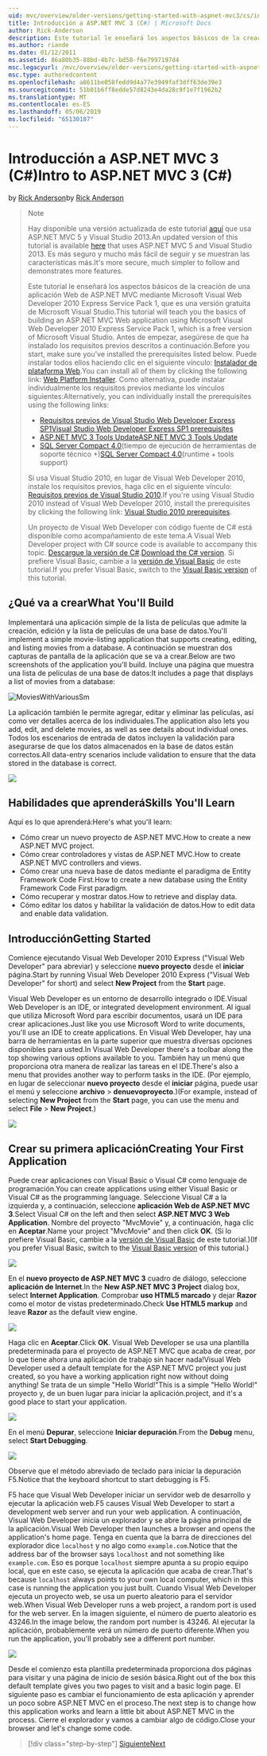 ```yaml
---
uid: mvc/overview/older-versions/getting-started-with-aspnet-mvc3/cs/intro-to-aspnet-mvc-3
title: Introducción a ASP.NET MVC 3 (C#) | Microsoft Docs
author: Rick-Anderson
description: Este tutorial le enseñará los aspectos básicos de la creación de una aplicación Web de ASP.NET MVC mediante Microsoft Visual Web Developer 2010 Express Service Pack 1, que es...
ms.author: riande
ms.date: 01/12/2011
ms.assetid: 86a80b35-88bd-4b7c-bd58-f6e7997197d4
msc.legacyurl: /mvc/overview/older-versions/getting-started-with-aspnet-mvc3/cs/intro-to-aspnet-mvc-3
msc.type: authoredcontent
ms.openlocfilehash: a8611be058fedd9d4a77e3949faf3dff63de39e3
ms.sourcegitcommit: 51b01b6ff8edde57d8243e4da28c9f1e7f1962b2
ms.translationtype: MT
ms.contentlocale: es-ES
ms.lasthandoff: 05/06/2019
ms.locfileid: "65130107"
---
```

# <a name="intro-to-aspnet-mvc-3-c"></a><span data-ttu-id="51c4f-103">Introducción a ASP.NET MVC 3 (C#)</span><span class="sxs-lookup"><span data-stu-id="51c4f-103">Intro to ASP.NET MVC 3 (C#)</span></span>

<span data-ttu-id="51c4f-104">by [Rick Anderson]((https://twitter.com/RickAndMSFT))</span><span class="sxs-lookup"><span data-stu-id="51c4f-104">by [Rick Anderson]((https://twitter.com/RickAndMSFT))</span></span>

> > [!NOTE]
> > <span data-ttu-id="51c4f-105">Hay disponible una versión actualizada de este tutorial [aquí](../../../getting-started/introduction/getting-started.md) que usa ASP.NET MVC 5 y Visual Studio 2013.</span><span class="sxs-lookup"><span data-stu-id="51c4f-105">An updated version of this tutorial is available [here](../../../getting-started/introduction/getting-started.md) that uses ASP.NET MVC 5 and Visual Studio 2013.</span></span> <span data-ttu-id="51c4f-106">Es más seguro y mucho más fácil de seguir y se muestran las características más.</span><span class="sxs-lookup"><span data-stu-id="51c4f-106">It's more secure, much simpler to follow and demonstrates more features.</span></span>
> 
> 
> <span data-ttu-id="51c4f-107">Este tutorial le enseñará los aspectos básicos de la creación de una aplicación Web de ASP.NET MVC mediante Microsoft Visual Web Developer 2010 Express Service Pack 1, que es una versión gratuita de Microsoft Visual Studio.</span><span class="sxs-lookup"><span data-stu-id="51c4f-107">This tutorial will teach you the basics of building an ASP.NET MVC Web application using Microsoft Visual Web Developer 2010 Express Service Pack 1, which is a free version of Microsoft Visual Studio.</span></span> <span data-ttu-id="51c4f-108">Antes de empezar, asegúrese de que ha instalado los requisitos previos descritos a continuación.</span><span class="sxs-lookup"><span data-stu-id="51c4f-108">Before you start, make sure you've installed the prerequisites listed below.</span></span> <span data-ttu-id="51c4f-109">Puede instalar todos ellos haciendo clic en el siguiente vínculo: [Instalador de plataforma Web](https://www.microsoft.com/web/gallery/install.aspx?appid=VWD2010SP1Pack).</span><span class="sxs-lookup"><span data-stu-id="51c4f-109">You can install all of them by clicking the following link: [Web Platform Installer](https://www.microsoft.com/web/gallery/install.aspx?appid=VWD2010SP1Pack).</span></span> <span data-ttu-id="51c4f-110">Como alternativa, puede instalar individualmente los requisitos previos mediante los vínculos siguientes:</span><span class="sxs-lookup"><span data-stu-id="51c4f-110">Alternatively, you can individually install the prerequisites using the following links:</span></span>
> 
> - [<span data-ttu-id="51c4f-111">Requisitos previos de Visual Studio Web Developer Express SP1</span><span class="sxs-lookup"><span data-stu-id="51c4f-111">Visual Studio Web Developer Express SP1 prerequisites</span></span>](https://www.microsoft.com/web/gallery/install.aspx?appid=VWD2010SP1Pack)
> - [<span data-ttu-id="51c4f-112">ASP.NET MVC 3 Tools Update</span><span class="sxs-lookup"><span data-stu-id="51c4f-112">ASP.NET MVC 3 Tools Update</span></span>](https://www.microsoft.com/web/gallery/install.aspx?appsxml=&amp;appid=MVC3)
> - <span data-ttu-id="51c4f-113">[SQL Server Compact 4.0](https://www.microsoft.com/web/gallery/install.aspx?appid=SQLCE;SQLCEVSTools_4_0)(tiempo de ejecución de herramientas de soporte técnico +)</span><span class="sxs-lookup"><span data-stu-id="51c4f-113">[SQL Server Compact 4.0](https://www.microsoft.com/web/gallery/install.aspx?appid=SQLCE;SQLCEVSTools_4_0)(runtime + tools support)</span></span>
> 
> <span data-ttu-id="51c4f-114">Si usa Visual Studio 2010, en lugar de Visual Web Developer 2010, instale los requisitos previos, haga clic en el siguiente vínculo: [Requisitos previos de Visual Studio 2010](https://www.microsoft.com/web/gallery/install.aspx?appsxml=&amp;appid=VS2010SP1Pack).</span><span class="sxs-lookup"><span data-stu-id="51c4f-114">If you're using Visual Studio 2010 instead of Visual Web Developer 2010, install the prerequisites by clicking the following link: [Visual Studio 2010 prerequisites](https://www.microsoft.com/web/gallery/install.aspx?appsxml=&amp;appid=VS2010SP1Pack).</span></span>
> 
> <span data-ttu-id="51c4f-115">Un proyecto de Visual Web Developer con código fuente de C# está disponible como acompañamiento de este tema.</span><span class="sxs-lookup"><span data-stu-id="51c4f-115">A Visual Web Developer project with C# source code is available to accompany this topic.</span></span> <span data-ttu-id="51c4f-116">[Descargue la versión de C#](https://code.msdn.microsoft.com/Introduction-to-MVC-3-10d1b098).</span><span class="sxs-lookup"><span data-stu-id="51c4f-116">[Download the C# version](https://code.msdn.microsoft.com/Introduction-to-MVC-3-10d1b098).</span></span> <span data-ttu-id="51c4f-117">Si prefiere Visual Basic, cambie a la [versión de Visual Basic](../vb/intro-to-aspnet-mvc-3.md) de este tutorial.</span><span class="sxs-lookup"><span data-stu-id="51c4f-117">If you prefer Visual Basic, switch to the [Visual Basic version](../vb/intro-to-aspnet-mvc-3.md) of this tutorial.</span></span>

## <a name="what-youll-build"></a><span data-ttu-id="51c4f-118">¿Qué va a crear</span><span class="sxs-lookup"><span data-stu-id="51c4f-118">What You'll Build</span></span>

<span data-ttu-id="51c4f-119">Implementará una aplicación simple de la lista de películas que admite la creación, edición y la lista de películas de una base de datos.</span><span class="sxs-lookup"><span data-stu-id="51c4f-119">You'll implement a simple movie-listing application that supports creating, editing, and listing movies from a database.</span></span> <span data-ttu-id="51c4f-120">A continuación se muestran dos capturas de pantalla de la aplicación que se va a crear.</span><span class="sxs-lookup"><span data-stu-id="51c4f-120">Below are two screenshots of the application you'll build.</span></span> <span data-ttu-id="51c4f-121">Incluye una página que muestra una lista de películas de una base de datos:</span><span class="sxs-lookup"><span data-stu-id="51c4f-121">It includes a page that displays a list of movies from a database:</span></span>

![MoviesWithVariousSm](intro-to-aspnet-mvc-3/_static/image1.png)

<span data-ttu-id="51c4f-123">La aplicación también le permite agregar, editar y eliminar las películas, así como ver detalles acerca de los individuales.</span><span class="sxs-lookup"><span data-stu-id="51c4f-123">The application also lets you add, edit, and delete movies, as well as see details about individual ones.</span></span> <span data-ttu-id="51c4f-124">Todos los escenarios de entrada de datos incluyen la validación para asegurarse de que los datos almacenados en la base de datos están correctos.</span><span class="sxs-lookup"><span data-stu-id="51c4f-124">All data-entry scenarios include validation to ensure that the data stored in the database is correct.</span></span>

![](intro-to-aspnet-mvc-3/_static/image2.png)

## <a name="skills-youll-learn"></a><span data-ttu-id="51c4f-125">Habilidades que aprenderá</span><span class="sxs-lookup"><span data-stu-id="51c4f-125">Skills You'll Learn</span></span>

<span data-ttu-id="51c4f-126">Aquí es lo que aprenderá:</span><span class="sxs-lookup"><span data-stu-id="51c4f-126">Here's what you'll learn:</span></span>

- <span data-ttu-id="51c4f-127">Cómo crear un nuevo proyecto de ASP.NET MVC.</span><span class="sxs-lookup"><span data-stu-id="51c4f-127">How to create a new ASP.NET MVC project.</span></span>
- <span data-ttu-id="51c4f-128">Cómo crear controladores y vistas de ASP.NET MVC.</span><span class="sxs-lookup"><span data-stu-id="51c4f-128">How to create ASP.NET MVC controllers and views.</span></span>
- <span data-ttu-id="51c4f-129">Cómo crear una nueva base de datos mediante el paradigma de Entity Framework Code First.</span><span class="sxs-lookup"><span data-stu-id="51c4f-129">How to create a new database using the Entity Framework Code First paradigm.</span></span>
- <span data-ttu-id="51c4f-130">Cómo recuperar y mostrar datos.</span><span class="sxs-lookup"><span data-stu-id="51c4f-130">How to retrieve and display data.</span></span>
- <span data-ttu-id="51c4f-131">Cómo editar los datos y habilitar la validación de datos.</span><span class="sxs-lookup"><span data-stu-id="51c4f-131">How to edit data and enable data validation.</span></span>

## <a name="getting-started"></a><span data-ttu-id="51c4f-132">Introducción</span><span class="sxs-lookup"><span data-stu-id="51c4f-132">Getting Started</span></span>

<span data-ttu-id="51c4f-133">Comience ejecutando Visual Web Developer 2010 Express ("Visual Web Developer" para abreviar) y seleccione **nuevo proyecto** desde el **iniciar** página.</span><span class="sxs-lookup"><span data-stu-id="51c4f-133">Start by running Visual Web Developer 2010 Express ("Visual Web Developer" for short) and select **New Project** from the **Start** page.</span></span>

<span data-ttu-id="51c4f-134">Visual Web Developer es un entorno de desarrollo integrado o IDE.</span><span class="sxs-lookup"><span data-stu-id="51c4f-134">Visual Web Developer is an IDE, or integrated development environment.</span></span> <span data-ttu-id="51c4f-135">Al igual que utiliza Microsoft Word para escribir documentos, usará un IDE para crear aplicaciones.</span><span class="sxs-lookup"><span data-stu-id="51c4f-135">Just like you use Microsoft Word to write documents, you'll use an IDE to create applications.</span></span> <span data-ttu-id="51c4f-136">En Visual Web Developer, hay una barra de herramientas en la parte superior que muestra diversas opciones disponibles para usted.</span><span class="sxs-lookup"><span data-stu-id="51c4f-136">In Visual Web Developer there's a toolbar along the top showing various options available to you.</span></span> <span data-ttu-id="51c4f-137">También hay un menú que proporciona otra manera de realizar las tareas en el IDE.</span><span class="sxs-lookup"><span data-stu-id="51c4f-137">There's also a menu that provides another way to perform tasks in the IDE.</span></span> <span data-ttu-id="51c4f-138">(Por ejemplo, en lugar de seleccionar **nuevo proyecto** desde el **iniciar** página, puede usar el menú y seleccione **archivo** &gt; **denuevoproyecto**.)</span><span class="sxs-lookup"><span data-stu-id="51c4f-138">(For example, instead of selecting **New Project** from the **Start** page, you can use the menu and select **File** &gt; **New Project**.)</span></span>

[![](intro-to-aspnet-mvc-3/_static/image4.png)](intro-to-aspnet-mvc-3/_static/image3.png)

## <a name="creating-your-first-application"></a><span data-ttu-id="51c4f-139">Crear su primera aplicación</span><span class="sxs-lookup"><span data-stu-id="51c4f-139">Creating Your First Application</span></span>

<span data-ttu-id="51c4f-140">Puede crear aplicaciones con Visual Basic o Visual C# como lenguaje de programación.</span><span class="sxs-lookup"><span data-stu-id="51c4f-140">You can create applications using either Visual Basic or Visual C# as the programming language.</span></span> <span data-ttu-id="51c4f-141">Seleccione Visual C# a la izquierda y, a continuación, seleccione **aplicación Web de ASP.NET MVC 3**.</span><span class="sxs-lookup"><span data-stu-id="51c4f-141">Select Visual C# on the left and then select **ASP.NET MVC 3 Web Application**.</span></span> <span data-ttu-id="51c4f-142">Nombre del proyecto "MvcMovie" y, a continuación, haga clic en **Aceptar**.</span><span class="sxs-lookup"><span data-stu-id="51c4f-142">Name your project "MvcMovie" and then click **OK**.</span></span> <span data-ttu-id="51c4f-143">(Si lo prefiere Visual Basic, cambie a la [versión de Visual Basic](../vb/intro-to-aspnet-mvc-3.md) de este tutorial.)</span><span class="sxs-lookup"><span data-stu-id="51c4f-143">(If you prefer Visual Basic, switch to the [Visual Basic version](../vb/intro-to-aspnet-mvc-3.md) of this tutorial.)</span></span>

![](intro-to-aspnet-mvc-3/_static/image5.png)

<span data-ttu-id="51c4f-144">En el **nuevo proyecto de ASP.NET MVC 3** cuadro de diálogo, seleccione **aplicación de Internet**.</span><span class="sxs-lookup"><span data-stu-id="51c4f-144">In the **New ASP.NET MVC 3 Project** dialog box, select **Internet Application**.</span></span> <span data-ttu-id="51c4f-145">Comprobar **uso HTML5 marcado** y dejar **Razor** como el motor de vistas predeterminado.</span><span class="sxs-lookup"><span data-stu-id="51c4f-145">Check **Use HTML5 markup** and leave **Razor** as the default view engine.</span></span>

![](intro-to-aspnet-mvc-3/_static/image6.png)

<span data-ttu-id="51c4f-146">Haga clic en **Aceptar**.</span><span class="sxs-lookup"><span data-stu-id="51c4f-146">Click **OK**.</span></span> <span data-ttu-id="51c4f-147">Visual Web Developer se usa una plantilla predeterminada para el proyecto de ASP.NET MVC que acaba de crear, por lo que tiene ahora una aplicación de trabajo sin hacer nada!</span><span class="sxs-lookup"><span data-stu-id="51c4f-147">Visual Web Developer used a default template for the ASP.NET MVC project you just created, so you have a working application right now without doing anything!</span></span> <span data-ttu-id="51c4f-148">Se trata de un simple "Hello World!"</span><span class="sxs-lookup"><span data-stu-id="51c4f-148">This is a simple "Hello World!"</span></span> <span data-ttu-id="51c4f-149">proyecto y, de un buen lugar para iniciar la aplicación.</span><span class="sxs-lookup"><span data-stu-id="51c4f-149">project, and it's a good place to start your application.</span></span>

[![](intro-to-aspnet-mvc-3/_static/image8.png)](intro-to-aspnet-mvc-3/_static/image7.png)

<span data-ttu-id="51c4f-150">En el menú **Depurar**, seleccione **Iniciar depuración**.</span><span class="sxs-lookup"><span data-stu-id="51c4f-150">From the **Debug** menu, select **Start Debugging**.</span></span>

![](intro-to-aspnet-mvc-3/_static/image9.png)

<span data-ttu-id="51c4f-151">Observe que el método abreviado de teclado para iniciar la depuración F5.</span><span class="sxs-lookup"><span data-stu-id="51c4f-151">Notice that the keyboard shortcut to start debugging is F5.</span></span>

<span data-ttu-id="51c4f-152">F5 hace que Visual Web Developer iniciar un servidor web de desarrollo y ejecutar la aplicación web.</span><span class="sxs-lookup"><span data-stu-id="51c4f-152">F5 causes Visual Web Developer to start a development web server and run your web application.</span></span> <span data-ttu-id="51c4f-153">A continuación, Visual Web Developer inicia un explorador y se abre la página principal de la aplicación.</span><span class="sxs-lookup"><span data-stu-id="51c4f-153">Visual Web Developer then launches a browser and opens the application's home page.</span></span> <span data-ttu-id="51c4f-154">Tenga en cuenta que la barra de direcciones del explorador dice `localhost` y no algo como `example.com`.</span><span class="sxs-lookup"><span data-stu-id="51c4f-154">Notice that the address bar of the browser says `localhost` and not something like `example.com`.</span></span> <span data-ttu-id="51c4f-155">Eso es porque `localhost` siempre apunta a su propio equipo local, que en este caso, se ejecuta la aplicación que acaba de crear.</span><span class="sxs-lookup"><span data-stu-id="51c4f-155">That's because `localhost` always points to your own local computer, which in this case is running the application you just built.</span></span> <span data-ttu-id="51c4f-156">Cuando Visual Web Developer ejecuta un proyecto web, se usa un puerto aleatorio para el servidor web.</span><span class="sxs-lookup"><span data-stu-id="51c4f-156">When Visual Web Developer runs a web project, a random port is used for the web server.</span></span> <span data-ttu-id="51c4f-157">En la imagen siguiente, el número de puerto aleatorio es 43246.</span><span class="sxs-lookup"><span data-stu-id="51c4f-157">In the image below, the random port number is 43246.</span></span> <span data-ttu-id="51c4f-158">Al ejecutar la aplicación, probablemente verá un número de puerto diferente.</span><span class="sxs-lookup"><span data-stu-id="51c4f-158">When you run the application, you'll probably see a different port number.</span></span>

![](intro-to-aspnet-mvc-3/_static/image10.png)

<span data-ttu-id="51c4f-159">Desde el comienzo esta plantilla predeterminada proporciona dos páginas para visitar y una página de inicio de sesión básica.</span><span class="sxs-lookup"><span data-stu-id="51c4f-159">Right out of the box this default template gives you two pages to visit and a basic login page.</span></span> <span data-ttu-id="51c4f-160">El siguiente paso es cambiar el funcionamiento de esta aplicación y aprender un poco sobre ASP.NET MVC en el proceso.</span><span class="sxs-lookup"><span data-stu-id="51c4f-160">The next step is to change how this application works and learn a little bit about ASP.NET MVC in the process.</span></span> <span data-ttu-id="51c4f-161">Cierre el explorador y vamos a cambiar algo de código.</span><span class="sxs-lookup"><span data-stu-id="51c4f-161">Close your browser and let's change some code.</span></span>

> [!div class="step-by-step"]
> [<span data-ttu-id="51c4f-162">Siguiente</span><span class="sxs-lookup"><span data-stu-id="51c4f-162">Next</span></span>](adding-a-controller.md)
